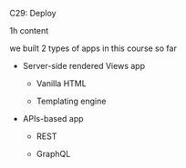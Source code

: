C29: Deploy

1h content



we built 2 types of apps in this course so far

+ Server-side rendered Views app

  + Vanilla HTML

  + Templating engine 

+ APIs-based app

  + REST

  + GraphQL

